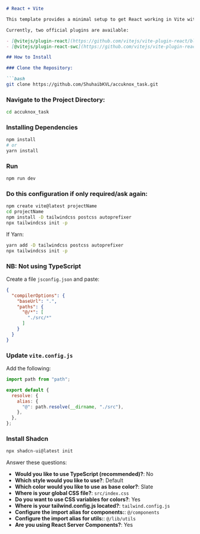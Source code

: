 
```markdown
# React + Vite

This template provides a minimal setup to get React working in Vite with HMR and some ESLint rules.

Currently, two official plugins are available:

- [@vitejs/plugin-react](https://github.com/vitejs/vite-plugin-react/blob/main/packages/plugin-react/README.md) uses [Babel](https://babeljs.io/) for Fast Refresh
- [@vitejs/plugin-react-swc](https://github.com/vitejs/vite-plugin-react-swc) uses [SWC](https://swc.rs/) for Fast Refresh

## How to Install

### Clone the Repository:

```bash
git clone https://github.com/ShuhaibKVL/accuknox_task.git
```

### Navigate to the Project Directory:

```bash
cd accuknox_task
```

### Installing Dependencies

```bash
npm install
# or
yarn install
```

### Run

```bash
npm run dev
```

### Do this configuration if only required/ask again:

```bash
npm create vite@latest projectName
cd projectName
npm install -D tailwindcss postcss autoprefixer
npx tailwindcss init -p
```

If Yarn:

```bash
yarn add -D tailwindcss postcss autoprefixer
npx tailwindcss init -p
```

### NB: Not using TypeScript

Create a file `jsconfig.json` and paste:

```json
{
  "compilerOptions": {
    "baseUrl": ".",
    "paths": {
      "@/*": [
        "./src/*"
      ]
    }
  }
}
```

### Update `vite.config.js`

Add the following:

```javascript
import path from "path";

export default {
  resolve: {
    alias: {
      "@": path.resolve(__dirname, "./src"),
    },
  },
};
```

### Install Shadcn

```bash
npx shadcn-ui@latest init
```

Answer these questions:

- **Would you like to use TypeScript (recommended)?**: No
- **Which style would you like to use?**: Default
- **Which color would you like to use as base color?**: Slate
- **Where is your global CSS file?**: `src/index.css`
- **Do you want to use CSS variables for colors?**: Yes
- **Where is your tailwind.config.js located?**: `tailwind.config.js`
- **Configure the import alias for components:**: `@/components`
- **Configure the import alias for utils:**: `@/lib/utils`
- **Are you using React Server Components?**: Yes
```